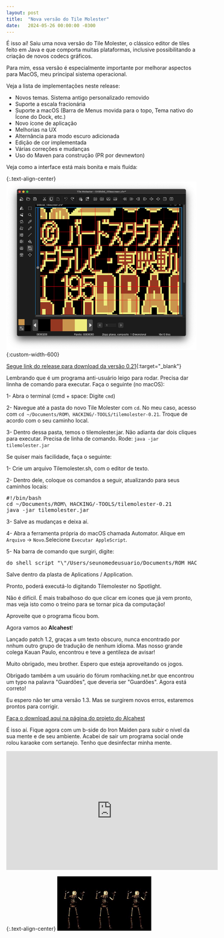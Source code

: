```yaml
---
layout: post
title:  "Nova versão do Tile Molester"
date:   2024-05-26 00:00:00 -0300
---
```


É isso aí! Saiu uma nova versão do Tile Molester, o clássico editor de tiles feito em Java e que comporta muitas plataformas, inclusive possibilitando a criação de novos codecs gráficos.

Para mim, essa versão é especialmente importante por melhorar aspectos para MacOS, meu principal sistema operacional.

Veja a lista de implementações neste release:

- Novos temas. Sistema antigo personalizado removido
- Suporte a escala fracionária
- Suporte a macOS (Barra de Menus movida para o topo, Tema nativo do Ícone do Dock, etc.)
- Novo ícone de aplicação
- Melhorias na UX
- Alternância para modo escuro adicionada
- Edição de cor implementada
- Várias correções e mudanças
- Uso do Maven para construção (PR por devnewton)

Veja como a interface está mais bonita e mais fluída:

{:.text-align-center}
![Novo Tile Molester](/img/misc/molesteiro-de-tiles-.21.png){:custom-width-600}

[Segue link do release para download da versão 0.21](https://github.com/toruzz/TileMolester/releases/tag/v0.21){:target="_blank"}

Lembrando que é um programa anti-usuário leigo para rodar. Precisa dar linnha de comando para executar. Faça o seguinte (no macOS):

1- Abra o terminal (cmd + space: Digite `cmd`)

2- Navegue até a pasta do novo Tile Molester com `cd`. No meu caso, acesso com `cd ~/Documents/ROM\ HACKING/-TOOLS/tilemolester-0.21`. Troque de acordo com o seu caminho local.

3- Dentro dessa pasta, temos o tilemolester.jar. Não adianta dar dois cliques para executar. Precisa de linha de comando. Rode: `java -jar tilemolester.jar`

Se quiser mais facilidade, faça o seguinte:

1- Crie um arquivo Tilemolester.sh, com o editor de texto.

2- Dentro dele, coloque os comandos a seguir, atualizando para seus caminhos locais:

<pre>
#!/bin/bash
cd ~/Documents/ROM\ HACKING/-TOOLS/tilemolester-0.21
java -jar tilemolester.jar</pre>

3- Salve as mudanças e deixa aí.

4- Abra a ferramenta própria do macOS chamada Automator. Alique em `Arquivo` -> `Novo`.Selecione `Executar AppleScript`.

5- Na barra de comando que surgiri, digite:
<pre>do shell script "\"/Users/seunomedeusuario/Documents/ROM HACKING/-TOOLS/tilemolester-0.21/TileMolester.sh\""</pre>

Salve dentro da plasta de Aplications / Application.

Pronto, poderá executá-lo digitando Tilemolester no Spotlight.

Não é difícil. É mais trabalhoso do que clicar em ícones que já vem pronto, mas veja isto como o treino para se tornar pica da computação!

Aproveite que o programa ficou bom.

Agora vamos ao **Alcahest**!

Lançado patch 1.2, graças a um texto obscuro, nunca encontrado por nnhum outro grupo de tradução de nenhum idioma. Mas nosso grande colega Kauan Paulo, encontrou e teve a gentileza de avisar!

Muito obrigado, meu brother. Espero que esteja aproveitando os jogos.

Obrigado também a um usuário do fórum romhacking.net.br que encontrou um typo na palavra "Guardões", que deveria ser "Guardões". Agora está correto!

Eu espero não ter uma versão 1.3. Mas se surgirem novos erros, estaremos prontos para corrigir.

[Faça o download aqui na página do projeto do Alcahest](/traducoes/snes-alcahest.html)

É isso aí. Fique agora com um b-side do Iron Maiden para subir o nível da sua mente e de seu ambiente. Acabei de sair um programa social onde rolou karaoke com sertanejo. Tenho que desinfectar minha mente.

<center><iframe width="560" height="315" src="https://www.youtube.com/embed/T5WpPLRrhac?si=zMzyH_cEyUcIeWtN" title="YouTube video player" frameborder="0" allow="accelerometer; autoplay; clipboard-write; encrypted-media; gyroscope; picture-in-picture; web-share" referrerpolicy="strict-origin-when-cross-origin" allowfullscreen></iframe></center>

{:.text-align-center}
![Iron Maien Dance Skull](/img/misc/iron-maiden-scull-dance.gif)![Iron Maien Dance Skull](/img/misc/iron-maiden-scull-dance.gif)![Iron Maien Dance Skull](/img/misc/iron-maiden-scull-dance.gif)